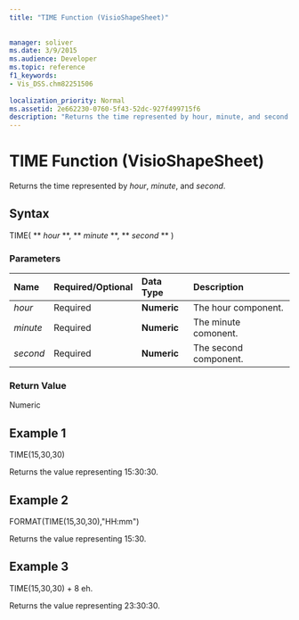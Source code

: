 ```yaml
---
title: "TIME Function (VisioShapeSheet)"
 
 
manager: soliver
ms.date: 3/9/2015
ms.audience: Developer
ms.topic: reference
f1_keywords:
- Vis_DSS.chm82251506
 
localization_priority: Normal
ms.assetid: 2e662230-0760-5f43-52dc-927f499715f6
description: "Returns the time represented by hour, minute, and second."
---
```


# TIME Function (VisioShapeSheet)

Returns the time represented by  _hour_,  _minute_, and  _second_.
  
## Syntax

TIME( ** *hour* **, ** *minute* **, ** *second* ** ) 
  
### Parameters

|**Name**|**Required/Optional**|**Data Type**|**Description**|
|:-----|:-----|:-----|:-----|
| _hour_ <br/> |Required  <br/> |**Numeric** <br/> |The hour component.  <br/> |
| _minute_ <br/> |Required  <br/> |**Numeric** <br/> |The minute comonent.  <br/> |
| _second_ <br/> |Required  <br/> |**Numeric** <br/> |The second component.  <br/> |
   
### Return Value

Numeric
  
## Example 1

TIME(15,30,30)
  
Returns the value representing 15:30:30.
  
## Example 2

FORMAT(TIME(15,30,30),"HH:mm")
  
Returns the value representing 15:30.
  
## Example 3

TIME(15,30,30) + 8 eh.
  
Returns the value representing 23:30:30.
  

